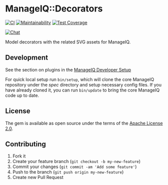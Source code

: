 # ManageIQ::Decorators

[![CI](https://github.com/ManageIQ/manageiq-decorators/actions/workflows/ci.yaml/badge.svg)](https://github.com/ManageIQ/manageiq-decorators/actions/workflows/ci.yaml)
[![Maintainability](https://api.codeclimate.com/v1/badges/1c205c246f7adf07c4c2/maintainability)](https://codeclimate.com/github/ManageIQ/manageiq-decorators/maintainability)
[![Test Coverage](https://api.codeclimate.com/v1/badges/1c205c246f7adf07c4c2/test_coverage)](https://codeclimate.com/github/ManageIQ/manageiq-decorators/test_coverage)

[![Chat](https://badges.gitter.im/Join%20Chat.svg)](https://gitter.im/ManageIQ/manageiq/ui?utm_source=badge&utm_medium=badge&utm_campaign=pr-badge&utm_content=badge)

Model decorators with the related SVG assets for ManageIQ.

## Development

See the section on plugins in the [ManageIQ Developer Setup](http://manageiq.org/docs/guides/developer_setup/plugins)

For quick local setup run `bin/setup`, which will clone the core ManageIQ repository under the *spec* directory and setup necessary config files. If you have already cloned it, you can run `bin/update` to bring the core ManageIQ code up to date.

## License

The gem is available as open source under the terms of the [Apache License 2.0](http://www.apache.org/licenses/LICENSE-2.0).

## Contributing

1. Fork it
2. Create your feature branch (`git checkout -b my-new-feature`)
3. Commit your changes (`git commit -am 'Add some feature'`)
4. Push to the branch (`git push origin my-new-feature`)
5. Create new Pull Request
